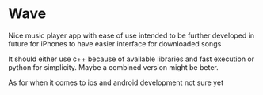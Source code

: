 # Wave
Nice music player app with ease of use intended to be further developed in future for iPhones to have easier interface for downloaded songs


It should either use c++ because of available libraries and fast execution or python for simplicity.
Maybe a combined version might be beter.

As for when it comes to ios and android development not sure yet
